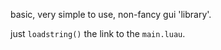 basic, very simple to use, non-fancy gui 'library'.

just ```loadstring()``` the link to the ```main.luau```.
